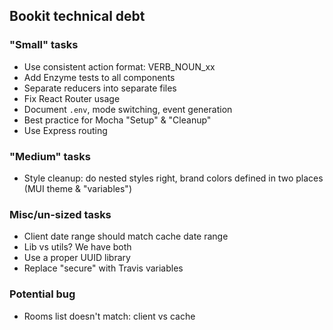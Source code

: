 ## Bookit technical debt

### "Small" tasks
- Use consistent action format: VERB_NOUN_xx
- Add Enzyme tests to all components
- Separate reducers into separate files
- Fix React Router usage
- Document `.env`, mode switching, event generation
- Best practice for Mocha "Setup" & "Cleanup"
- Use Express routing

### "Medium" tasks
- Style cleanup: do nested styles right, brand colors defined in two places (MUI theme & "variables")

### Misc/un-sized tasks
- Client date range should match cache date range
- Lib vs utils? We have both
- Use a proper UUID library
- Replace "secure" with Travis variables

### Potential bug
- Rooms list doesn't match: client vs cache
